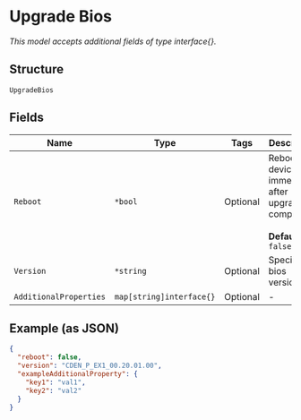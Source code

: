 
# Upgrade Bios

*This model accepts additional fields of type interface{}.*

## Structure

`UpgradeBios`

## Fields

| Name | Type | Tags | Description |
|  --- | --- | --- | --- |
| `Reboot` | `*bool` | Optional | Reboot device immediately after upgrade is completed<br><br>**Default**: `false` |
| `Version` | `*string` | Optional | Specific bios version |
| `AdditionalProperties` | `map[string]interface{}` | Optional | - |

## Example (as JSON)

```json
{
  "reboot": false,
  "version": "CDEN_P_EX1_00.20.01.00",
  "exampleAdditionalProperty": {
    "key1": "val1",
    "key2": "val2"
  }
}
```

